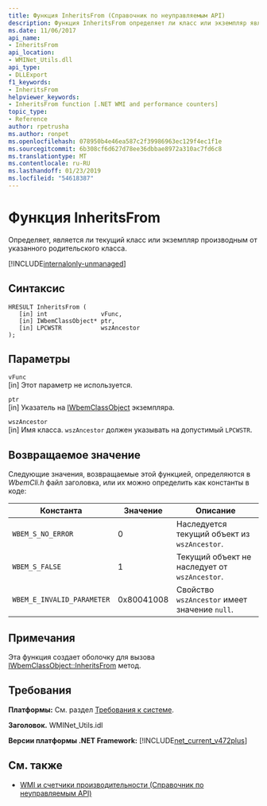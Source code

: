 ```yaml
---
title: Функция InheritsFrom (Справочник по неуправляемым API)
description: Функция InheritsFrom определяет ли класс или экземпляр является производным от определенного родительского класса.
ms.date: 11/06/2017
api_name:
- InheritsFrom
api_location:
- WMINet_Utils.dll
api_type:
- DLLExport
f1_keywords:
- InheritsFrom
helpviewer_keywords:
- InheritsFrom function [.NET WMI and performance counters]
topic_type:
- Reference
author: rpetrusha
ms.author: ronpet
ms.openlocfilehash: 078950b4e46ea587c2f39986963ec129f4ec1f1e
ms.sourcegitcommit: 6b308cf6d627d78ee36dbbae8972a310ac7fd6c8
ms.translationtype: MT
ms.contentlocale: ru-RU
ms.lasthandoff: 01/23/2019
ms.locfileid: "54618387"
---
```

# <a name="inheritsfrom-function"></a>Функция InheritsFrom
Определяет, является ли текущий класс или экземпляр производным от указанного родительского класса.

[!INCLUDE[internalonly-unmanaged](../../../../includes/internalonly-unmanaged.md)]
    
## <a name="syntax"></a>Синтаксис  
  
```
HRESULT InheritsFrom (
   [in] int               vFunc, 
   [in] IWbemClassObject* ptr, 
   [in] LPCWSTR           wszAncestor 
); 
```  

## <a name="parameters"></a>Параметры

`vFunc`  
[in] Этот параметр не используется.

`ptr`  
[in] Указатель на [IWbemClassObject](/windows/desktop/api/wbemcli/nn-wbemcli-iwbemclassobject) экземпляра.

`wszAncestor`  
[in] Имя класса. `wszAncestor` должен указывать на допустимый `LPCWSTR`.

## <a name="return-value"></a>Возвращаемое значение

Следующие значения, возвращаемые этой функцией, определяются в *WbemCli.h* файл заголовка, или их можно определить как константы в коде:

|Константа  |Значение  |Описание  |
|---------|---------|---------|
| `WBEM_S_NO_ERROR` | 0 | Наследуется текущий объект из `wszAncestor`.  |
| `WBEM_S_FALSE` | 1 | Текущий объект не наследует от `wszAncestor`. |
|`WBEM_E_INVALID_PARAMETER` | 0x80041008 | Свойство `wszAncestor` имеет значение `null`. |
  
## <a name="remarks"></a>Примечания

Эта функция создает оболочку для вызова [IWbemClassObject::InheritsFrom](/windows/desktop/api/wbemcli/nf-wbemcli-iwbemclassobject-inheritsfrom) метод.

## <a name="requirements"></a>Требования  
 **Платформы:** См. раздел [Требования к системе](../../../../docs/framework/get-started/system-requirements.md).  
  
 **Заголовок.** WMINet_Utils.idl  
  
 **Версии платформы .NET Framework:** [!INCLUDE[net_current_v472plus](../../../../includes/net-current-v472plus.md)]  
  
## <a name="see-also"></a>См. также
- [WMI и счетчики производительности (Справочник по неуправляемым API)](index.md)
